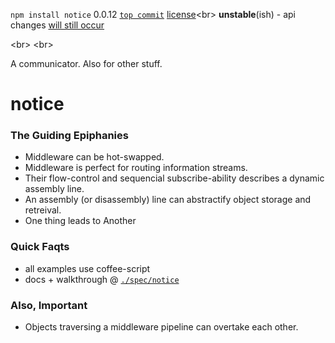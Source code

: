 `npm install notice` 0.0.12 [`top commit`](https://github.com/nomilous/notice/commit/351a21d55fbddd38644b33e5d04b7bdd8b0699ae) [license](./license)<br\>
**unstable**(ish) - api changes [will still occur](./spec/notice/hub#the-capsule-subconfig)

<br\>
<br\>

A communicator. Also for other stuff.

notice
======

### The Guiding Epiphanies

* Middleware can be hot-swapped.
* Middleware is perfect for routing information streams.
* Their flow-control and sequencial subscribe-ability describes a dynamic assembly line.
* An assembly (or disassembly) line can abstractify object storage and retreival.
* One thing leads to Another


### Quick Faqts

* all examples use coffee-script
* docs + walkthrough @ [`./spec/notice`](./spec/notice)

### Also, Important

* Objects traversing a middleware pipeline can overtake each other. 
